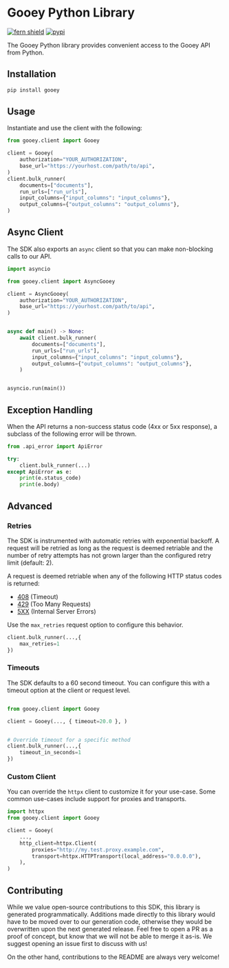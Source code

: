 # Gooey Python Library

[![fern shield](https://img.shields.io/badge/%F0%9F%8C%BF-SDK%20generated%20by%20Fern-brightgreen)](https://github.com/fern-api/fern)
[![pypi](https://img.shields.io/pypi/v/gooey)](https://pypi.python.org/pypi/gooey)

The Gooey Python library provides convenient access to the Gooey API from Python.

## Installation

```sh
pip install gooey
```

## Usage

Instantiate and use the client with the following:

```python
from gooey.client import Gooey

client = Gooey(
    authorization="YOUR_AUTHORIZATION",
    base_url="https://yourhost.com/path/to/api",
)
client.bulk_runner(
    documents=["documents"],
    run_urls=["run_urls"],
    input_columns={"input_columns": "input_columns"},
    output_columns={"output_columns": "output_columns"},
)
```

## Async Client

The SDK also exports an `async` client so that you can make non-blocking calls to our API.

```python
import asyncio

from gooey.client import AsyncGooey

client = AsyncGooey(
    authorization="YOUR_AUTHORIZATION",
    base_url="https://yourhost.com/path/to/api",
)


async def main() -> None:
    await client.bulk_runner(
        documents=["documents"],
        run_urls=["run_urls"],
        input_columns={"input_columns": "input_columns"},
        output_columns={"output_columns": "output_columns"},
    )


asyncio.run(main())
```

## Exception Handling

When the API returns a non-success status code (4xx or 5xx response), a subclass of the following error
will be thrown.

```python
from .api_error import ApiError

try:
    client.bulk_runner(...)
except ApiError as e:
    print(e.status_code)
    print(e.body)
```

## Advanced

### Retries

The SDK is instrumented with automatic retries with exponential backoff. A request will be retried as long
as the request is deemed retriable and the number of retry attempts has not grown larger than the configured
retry limit (default: 2).

A request is deemed retriable when any of the following HTTP status codes is returned:

- [408](https://developer.mozilla.org/en-US/docs/Web/HTTP/Status/408) (Timeout)
- [429](https://developer.mozilla.org/en-US/docs/Web/HTTP/Status/429) (Too Many Requests)
- [5XX](https://developer.mozilla.org/en-US/docs/Web/HTTP/Status/500) (Internal Server Errors)

Use the `max_retries` request option to configure this behavior.

```python
client.bulk_runner(...,{
    max_retries=1
})
```

### Timeouts

The SDK defaults to a 60 second timeout. You can configure this with a timeout option at the client or request level.

```python

from gooey.client import Gooey

client = Gooey(..., { timeout=20.0 }, )


# Override timeout for a specific method
client.bulk_runner(...,{
    timeout_in_seconds=1
})
```

### Custom Client

You can override the `httpx` client to customize it for your use-case. Some common use-cases include support for proxies
and transports.
```python
import httpx
from gooey.client import Gooey

client = Gooey(
    ...,
    http_client=httpx.Client(
        proxies="http://my.test.proxy.example.com",
        transport=httpx.HTTPTransport(local_address="0.0.0.0"),
    ),
)
```

## Contributing

While we value open-source contributions to this SDK, this library is generated programmatically.
Additions made directly to this library would have to be moved over to our generation code,
otherwise they would be overwritten upon the next generated release. Feel free to open a PR as
a proof of concept, but know that we will not be able to merge it as-is. We suggest opening
an issue first to discuss with us!

On the other hand, contributions to the README are always very welcome!
